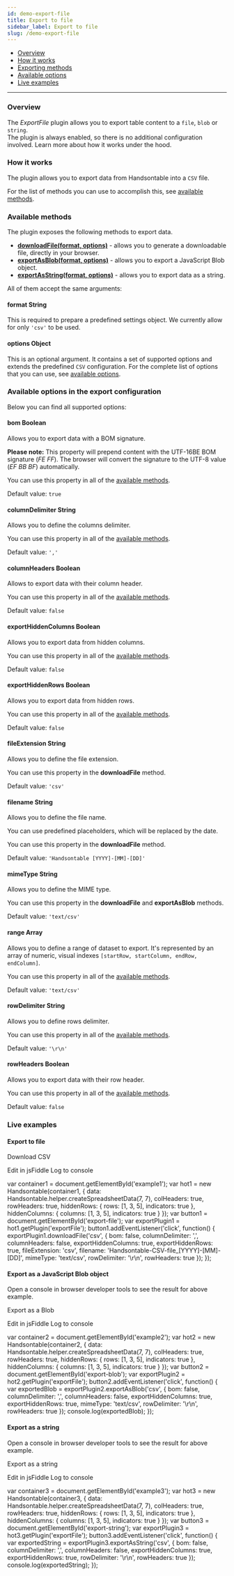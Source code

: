 ```yaml
---
id: demo-export-file
title: Export to file
sidebar_label: Export to file
slug: /demo-export-file
---
```


*   [Overview](#overview)
*   [How it works](#how-it-works)
*   [Exporting methods](#methods)
*   [Available options](#options)
*   [Live examples](#examples)

* * *

### Overview

The _ExportFile_ plugin allows you to export table content to a `file`, `blob` or `string`.  
The plugin is always enabled, so there is no additional configuration involved. Learn more about [](#how-it-works)how it works under the hood.

### How it works

The plugin allows you to export data from Handsontable into a `CSV` file.

For the list of methods you can use to accomplish this, see [available methods](#methods).

### Available methods

The plugin exposes the following methods to export data.

*   [**downloadFile(format, options)**](https://handsontable.com/docs/8.2.0/ExportFile.html#downloadFile) - allows you to generate a downloadable file, directly in your browser.
*   [**exportAsBlob(format, options)**](https://handsontable.com/docs/8.2.0/ExportFile.html#exportAsBlob) - allows you to export a JavaScript Blob object.
*   [**exportAsString(format, options)**](https://handsontable.com/docs/8.2.0/ExportFile.html#exportAsString) - allows you to export data as a string.

All of them accept the same arguments:

#### format String

This is required to prepare a predefined settings object. We currently allow for only `'csv'` to be used.

#### options Object

This is an optional argument. It contains a set of supported options and extends the predefined `CSV` configuration. For the complete list of options that you can use, see [available options](#options).

### Available options in the export configuration

Below you can find all supported options:

#### bom Boolean

Allows you to export data with a BOM signature.

**Please note:** This property will prepend content with the UTF-16BE BOM signature (_FE FF_). The browser will convert the signature to the UTF-8 value (_EF BB BF_) automatically.

You can use this property in all of the [available methods](#methods).

Default value: `true`

#### columnDelimiter String

Allows you to define the columns delimiter.

You can use this property in all of the [available methods](#methods).

Default value: `','`

#### columnHeaders Boolean

Allows to export data with their column header.

You can use this property in all of the [available methods](#methods).

Default value: `false`

#### exportHiddenColumns Boolean

Allows you to export data from hidden columns.

You can use this property in all of the [available methods](#methods).

Default value: `false`

#### exportHiddenRows Boolean

Allows you to export data from hidden rows.

You can use this property in all of the [available methods](#methods).

Default value: `false`

#### fileExtension String

Allows you to define the file extension.

You can use this property in the **downloadFile** method.

Default value: `'csv'`

#### filename String

Allows you to define the file name.

You can use predefined placeholders, which will be replaced by the date.

You can use this property in the **downloadFile** method.

Default value: `'Handsontable [YYYY]-[MM]-[DD]'`

#### mimeType String

Allows you to define the MIME type.

You can use this property in the **downloadFile** and **exportAsBlob** methods.

Default value: `'text/csv'`

#### range Array

Allows you to define a range of dataset to export. It's represented by an array of numeric, visual indexes `[startRow, startColumn, endRow, endColumn]`.

You can use this property in all of the [available methods](#methods).

Default value: `'text/csv'`

#### rowDelimiter String

Allows you to define rows delimiter.

You can use this property in all of the [available methods](#methods).

Default value: `'\r\n'`

#### rowHeaders Boolean

Allows you to export data with their row header.

You can use this property in all of the [available methods](#methods).

Default value: `false`

### Live examples

#### Export to file

Download CSV

Edit in jsFiddle Log to console

var container1 = document.getElementById('example1'); var hot1 = new Handsontable(container1, { data: Handsontable.helper.createSpreadsheetData(7, 7), colHeaders: true, rowHeaders: true, hiddenRows: { rows: \[1, 3, 5\], indicators: true }, hiddenColumns: { columns: \[1, 3, 5\], indicators: true } }); var button1 = document.getElementById('export-file'); var exportPlugin1 = hot1.getPlugin('exportFile'); button1.addEventListener('click', function() { exportPlugin1.downloadFile('csv', { bom: false, columnDelimiter: ',', columnHeaders: false, exportHiddenColumns: true, exportHiddenRows: true, fileExtension: 'csv', filename: 'Handsontable-CSV-file\_\[YYYY\]-\[MM\]-\[DD\]', mimeType: 'text/csv', rowDelimiter: '\\r\\n', rowHeaders: true }); });

#### Export as a JavaScript Blob object

Open a console in browser developer tools to see the result for above example.

Export as a Blob

Edit in jsFiddle Log to console

var container2 = document.getElementById('example2'); var hot2 = new Handsontable(container2, { data: Handsontable.helper.createSpreadsheetData(7, 7), colHeaders: true, rowHeaders: true, hiddenRows: { rows: \[1, 3, 5\], indicators: true }, hiddenColumns: { columns: \[1, 3, 5\], indicators: true } }); var button2 = document.getElementById('export-blob'); var exportPlugin2 = hot2.getPlugin('exportFile'); button2.addEventListener('click', function() { var exportedBlob = exportPlugin2.exportAsBlob('csv', { bom: false, columnDelimiter: ',', columnHeaders: false, exportHiddenColumns: true, exportHiddenRows: true, mimeType: 'text/csv', rowDelimiter: '\\r\\n', rowHeaders: true }); console.log(exportedBlob); });

#### Export as a string

Open a console in browser developer tools to see the result for above example.

Export as a string

Edit in jsFiddle Log to console

var container3 = document.getElementById('example3'); var hot3 = new Handsontable(container3, { data: Handsontable.helper.createSpreadsheetData(7, 7), colHeaders: true, rowHeaders: true, hiddenRows: { rows: \[1, 3, 5\], indicators: true }, hiddenColumns: { columns: \[1, 3, 5\], indicators: true } }); var button3 = document.getElementById('export-string'); var exportPlugin3 = hot3.getPlugin('exportFile'); button3.addEventListener('click', function() { var exportedString = exportPlugin3.exportAsString('csv', { bom: false, columnDelimiter: ',', columnHeaders: false, exportHiddenColumns: true, exportHiddenRows: true, rowDelimiter: '\\r\\n', rowHeaders: true }); console.log(exportedString); });

